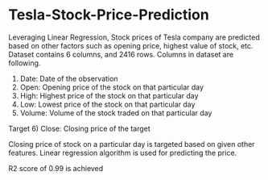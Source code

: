 # Tesla-Stock-Price-Prediction
Leveraging Linear Regression, Stock prices of Tesla company are predicted based on other factors such as opening price, highest value of stock, etc.
Dataset contains 6 columns, and 2416 rows. 
Columns in dataset are following.
1) Date: Date of the observation
2) Open: Opening price of the stock on that particular day
3) High: Highest price of the stock on that particular day
4) Low: Lowest price of the stock on that particular day
5) Volume: Volume of the stock traded on that particular day

Target
6) Close: Closing price of the target

Closing price of stock on a particular day is targeted based on given other features. Linear regression algorithm is used for predicting the price.

R2 score of 0.99 is achieved
